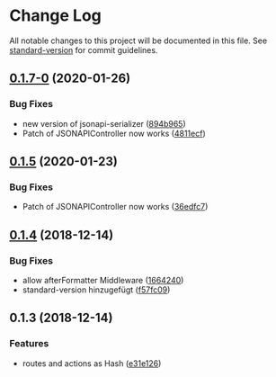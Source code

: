 # Change Log

All notable changes to this project will be documented in this file. See [standard-version](https://github.com/conventional-changelog/standard-version) for commit guidelines.

<a name="0.1.7-0"></a>
## [0.1.7-0](https://github.com/piceaTech/bambus/compare/v0.1.4...v0.1.7-0) (2020-01-26)


### Bug Fixes

* new version of jsonapi-serializer ([894b965](https://github.com/piceaTech/bambus/commit/894b965))
* Patch of JSONAPIController now works ([4811ecf](https://github.com/piceaTech/bambus/commit/4811ecf))



<a name="0.1.5"></a>
## [0.1.5](https://github.com/piceaTech/bambus/compare/v0.1.4...v0.1.5) (2020-01-23)


### Bug Fixes

* Patch of JSONAPIController now works ([36edfc7](https://github.com/piceaTech/bambus/commit/36edfc7))



<a name="0.1.4"></a>
## [0.1.4](https://github.com/piceaTech/bambus/compare/v0.1.3...v0.1.4) (2018-12-14)


### Bug Fixes

* allow afterFormatter Middleware ([1664240](https://github.com/piceaTech/bambus/commit/1664240))
* standard-version hinzugefügt ([f57fc09](https://github.com/piceaTech/bambus/commit/f57fc09))



<a name="0.1.3"></a>
## 0.1.3 (2018-12-14)


### Features

* routes and actions as Hash ([e31e126](https://github.com/piceaTech/bambus/commit/e31e126))
